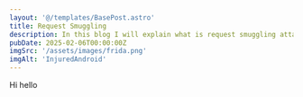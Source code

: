 ```yaml
---
layout: '@/templates/BasePost.astro'
title: Request Smuggling
description: In this blog I will explain what is request smuggling attack and how we can exploit it.
pubDate: 2025-02-06T00:00:00Z
imgSrc: '/assets/images/frida.png'
imgAlt: 'InjuredAndroid'
---
```


Hi hello
